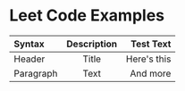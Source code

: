 # Leet Code Examples
 
| Syntax      | Description | Test Text     |
 :---        |    :----:   |          ---: |
| Header      | Title       | Here's this   |
| Paragraph   | Text        | And more      |
